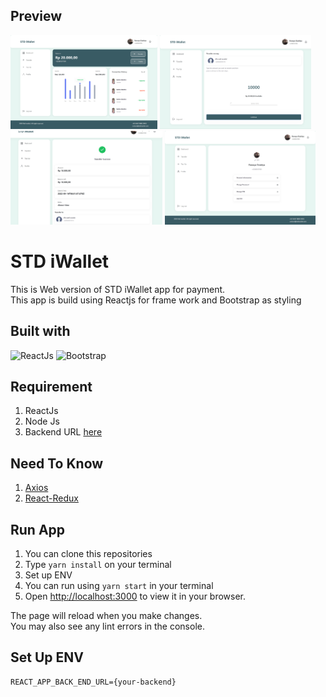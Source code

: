 ## Preview
<img src="./screenshoot/localhost_3000_home.png" width="auto" height="150" alt="Home">
<img src="./screenshoot/localhost_3000_profile (1).png" width="auto" height="150" alt="Home">
<img src="./screenshoot/localhost_3000_profile (3).png" width="auto" height="150" alt="Home">
<img src="./screenshoot/localhost_3000_profile.png" width="auto" height="150" alt="Home">

# STD iWallet

This is Web version of STD iWallet app for payment. <br/>
This app is build using Reactjs for frame work and Bootstrap as styling

## Built with 
![ReactJs](https://img.shields.io/badge/ReactJs-v18.2.0-blue?style=flat)
![Bootstrap](https://img.shields.io/badge/Bootstrap-v5.2.0-purple?style=flat)

## Requirement
1. ReactJs
2. Node Js
3. Backend URL [here](https://github.com/ramdhanstdi/fw9-backend)

## Need To Know 
1. [Axios](https://axios-http.com/docs/intro)
2. [React-Redux](https://react-redux.js.org/)
## Run App
1. You can clone this repositories
2. Type `yarn install` on your terminal 
3. Set up ENV
4. You can run using `yarn start` in your terminal
5. Open [http://localhost:3000](http://localhost:3000) to view it in your browser.

The page will reload when you make changes.\
You may also see any lint errors in the console.

## Set Up ENV
```
REACT_APP_BACK_END_URL={your-backend}
```